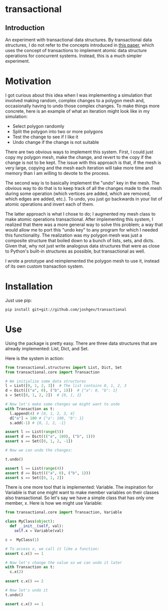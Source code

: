 # transactional
## Introduction
An experiment with transactional data structures.  By transactional data structures, I do not refer to the concepts introduced
in [this paper](http://webee.technion.ac.il/~idish/ftp/TransactionalLibrariesPLDI16.pdf), which uses the concept 
of transactions to implement atomic data structure operations for concurrent systems.  Instead, this is a much simpler experiment.

# Motivation

I got curious about this idea when I was implementing a simulation that involved making random, complex changes to a polygon 
mesh and, occasionally having to undo those complex changes.  To make things more concrete, here is an example of what an
iteration might look like in my simulation:

* Select polygon randomly
* Split the polygon into two or more polygons
* Test the change to see if I like it
* Undo change if the change is not suitable

There are two obvious ways to implement this system.  First, I could just copy my polygon mesh, make the change, and
revert to the copy if the change is not to be kept.  The issue with this approach is that, if the mesh is very large,
copying and the mesh each iteration will take more time and memory than I am willing to devote to the process.

The second way is to basically implement the "undo" key in the mesh.  The obvious way to do that is to keep track of
all the changes made to the mesh during some operation (which vertices are added, which are removed, which edges are added,
etc.).  To undo, you just go backwards in your list of atomic operations and invert each of them.  

The latter approach is what I chose to do; I augmented my mesh class to make atomic operations transactional.  After 
implementing this system, I realized that there was a more general way to solve this problem; a way that would allow
me to port this "undo key" to any program for which I needed this functionality.  The realization was my polygon mesh
was just a composite structure that boiled down to a bunch of lists, sets, and dicts.  Given that, why not just
write analogous data structures that were as close to Python's built-in structures as possible, but transactional as well.

I wrote a prototype and reimplemented the polygon mesh to use it, instead of its own custom transaction system.

# Installation

Just use pip:
```
pip install git+git://github.com/joshgev/transactional
```

# Use

Using the package is pretty easy.  There are three data structures that are already implemented: List, Dict, and Set.

Here is the system in action:

```python
from transactional.structures import List, Dict, Set
from transactional.core import Transaction

# We initialize some data structures
l = List([0, 1, 2, 3])  # The list contains 0, 1, 2, 3
d = Dict([("a", 0), ("b", 1)])  # {"a": 0, "b": 1}
s = Set([0, 1, 2, 2])  # {0, 1, 2}

# Now let's make some changes we might want to undo
with Transaction as t:
  l.append(4) # [0, 1, 2, 3, 4]
  d["a"] = 100 # {"a": 100, "b": 1}
  s.add(-1) # {0, 1, 2, -1}

assert l == List(range(5))
assert d == Dict((("a", 100), ("b", 1)))
assert s == Set([0, 1, 2, -1])

# Now we can undo the changes:

t.undo()

assert l == List(range(4))
assert d == Dict((("a", 0), ("b", 1)))
assert s == Set([0, 1, 2])
```

There is one more tool that is implemented: Variable.  The inspiration for Variable is that one might want to make
member variables on their classes also transactional.  So let's say we have a simple class that has only one member, x.
Here is how we might use Variable:

```python
from transactional.core import Transaction, Variable

class MyClass(object):
  def __init__(self, val):
    self.x = Variable(val)

c =  MyClass(1)

# To access x, we call it like a function:
assert c.x() == 1

# Now let's change the value so we can undo it later
with Transaction as t:
  c.x(2)
  
assert c.x() == 2

# Now let's undo it
t.undo()

assert c.x() == 1
```
